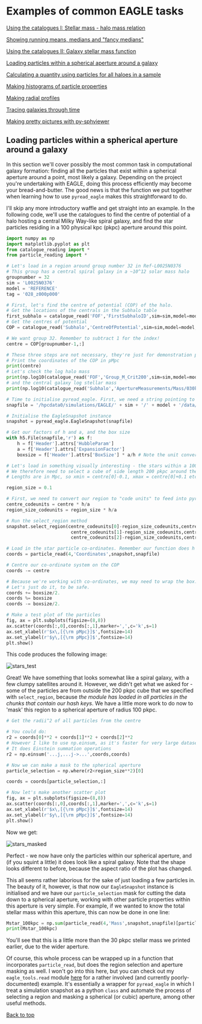 # Examples of common EAGLE tasks

[Using the catalogues I: Stellar mass - halo mass relation](https://j-davies-ari.github.io/eagle-guide/examples_smhm)

[Showing running means, medians and "fancy medians"](https://j-davies-ari.github.io/eagle-guide/examples_stats)

[Using the catalogues II: Galaxy stellar mass function](https://j-davies-ari.github.io/eagle-guide/examples_gsmf)

[Loading particles within a spherical aperture around a galaxy](https://j-davies-ari.github.io/eagle-guide/examples_aperture)

[Calculating a quantity using particles for all haloes in a sample](https://j-davies-ari.github.io/eagle-guide/examples_sample)

[Making histograms of particle properties](https://j-davies-ari.github.io/eagle-guide/examples_hists)

[Making radial profiles](https://j-davies-ari.github.io/eagle-guide/examples_profile)

[Tracing galaxies through time](https://j-davies-ari.github.io/eagle-guide/examples_tracing)

[Making pretty pictures with py-sphviewer](https://j-davies-ari.github.io/eagle-guide/examples_sphviewer)

## Loading particles within a spherical aperture around a galaxy

In this section we'll cover possibly the most common task in computational galaxy formation: finding all the particles that exist within a spherical aperture around a point, most likely a galaxy. Depending on the project you're undertaking with EAGLE, doing this process efficiently may become your bread-and-butter. The good news is that the function we put together when learning how to use `pyread_eagle` makes this straightforward to do.

I'll skip any more introductory waffle and get straight into an example. In the following code, we'll use the catalogues to find the centre of potential of a halo hosting a central Milky Way-like spiral galaxy, and find the star particles residing in a 100 physical kpc (pkpc) aperture around this point.

```python
import numpy as np
import matplotlib.pyplot as plt
from catalogue_reading import *
from particle_reading import *

# Let's load in a region around group number 32 in Ref-L0025N0376
# This group has a central spiral galaxy in a ~10^12 solar mass halo
groupnumber = 32
sim = 'L0025N0376'
model = 'REFERENCE'
tag = '028_z000p000'

# First, let's find the centre of potential (COP) of the halo.
# Get the locations of the centrals in the Subhalo table
first_subhalo = catalogue_read('FOF','FirstSubhaloID',sim=sim,model=model,tag=tag)
# Get the centres of potential
COP = catalogue_read('Subhalo','CentreOfPotential',sim=sim,model=model,tag=tag)[first_subhalo,:]

# We want group 32. Remember to subtract 1 for the index!
centre = COP[groupnumber-1,:]

# These three steps are not necessary, they're just for demonstration purposes
# Print the coordinates of the COP in pMpc
print(centre)
# Let's check the log halo mass
print(np.log10(catalogue_read('FOF','Group_M_Crit200',sim=sim,model=model,tag=tag)[groupnumber-1] * 1e10))
# and the central galaxy log stellar mass
print(np.log10(catalogue_read('Subhalo','ApertureMeasurements/Mass/030kpc',sim=sim,model=model,tag=tag)[first_subhalo,4][groupnumber-1] * 1e10))

# Time to initialise pyread_eagle. First, we need a string pointing to the first snapshot chunk
snapfile = '/hpcdata0/simulations/EAGLE/' + sim + '/' + model + '/data/snapshot_'+tag+'/snap_'+tag+'.0.hdf5'

# Initialise the EagleSnapshot instance
snapshot = pyread_eagle.EagleSnapshot(snapfile)

# Get our factors of h and a, and the box size
with h5.File(snapfile,'r') as f:
    h = f['Header'].attrs['HubbleParam']
    a = f['Header'].attrs['ExpansionFactor']
    boxsize = f['Header'].attrs['BoxSize'] * a/h # Note the unit conversion!

# Let's load in something visually interesting - the stars within a 100 pkpc radius.
# We therefore need to select a cube of side length 200 pkpc around the COP.
# Lengths are in Mpc, so xmin = centre[0]-0.1, xmax = centre[0]+0.1 etc.

region_size = 0.1

# First, we need to convert our region to "code units" to feed into pyread_eagle
centre_codeunits = centre * h/a
region_size_codeunits = region_size * h/a

# Run the select_region method
snapshot.select_region(centre_codeunits[0]-region_size_codeunits,centre_codeunits[0]+region_size_codeunits,
                        centre_codeunits[1]-region_size_codeunits,centre_codeunits[1]+region_size_codeunits,
                        centre_codeunits[2]-region_size_codeunits,centre_codeunits[2]+region_size_codeunits)

# Load in the star particle co-ordinates. Remember our function does h and a corrections for us.
coords = particle_read(4,'Coordinates',snapshot,snapfile)

# Centre our co-ordinate system on the COP
coords -= centre

# Because we're working with co-ordinates, we may need to wrap the box.
# Let's just do it, to be safe.
coords += boxsize/2.
coords %= boxsize
coords -= boxsize/2.

# Make a test plot of the particles
fig, ax = plt.subplots(figsize=(8,8))
ax.scatter(coords[:,0],coords[:,1],marker=',',c='k',s=1)
ax.set_xlabel(r'$x\,[{\rm pMpc}]$',fontsize=14)
ax.set_ylabel(r'$y\,[{\rm pMpc}]$',fontsize=14)
plt.show()
```
This code produces the following image:

![stars_test](/images/star_test.png)

Great! We have something that looks somewhat like a spiral galaxy, with a few clumpy satellites around it. However, we didn't get what we asked for - some of the particles are from outside the 200 pkpc cube that we specified with `select_region`, because _the module has loaded in all particles in the chunks that contain our hash keys_. We have a little more work to do now to 'mask' this region to a spherical aperture of radius 100 pkpc.

```python
# Get the radii^2 of all particles from the centre

# You could do:
r2 = coords[0]**2 + coords[1]**2 + coords[2]**2
# However I like to use np.einsum, as it's faster for very large datasets
# It does Einstein summation operations
r2 = np.einsum('...j,...j->...',coords,coords)

# Now we can make a mask to the spherical aperture
particle_selection = np.where(r2<region_size**2)[0]

coords = coords[particle_selection,:]

# Now let's make another scatter plot
fig, ax = plt.subplots(figsize=(8,8))
ax.scatter(coords[:,0],coords[:,1],marker=',',c='k',s=1)
ax.set_xlabel(r'$x\,[{\rm pMpc}]$',fontsize=14)
ax.set_ylabel(r'$y\,[{\rm pMpc}]$',fontsize=14)
plt.show()
```
Now we get:

![stars_masked](/images/star_particles_masked.png)

Perfect - we now have only the particles within our spherical aperture, and (if you squint a little) it does look like a spiral galaxy. Note that the shape looks different to before, because the aspect ratio of the plot has changed.

This all seems rather laborious for the sake of just loading a few particles in. The beauty of it, however, is that now our `EagleSnapshot` instance is initialised and we have our `particle_selection` mask for cutting the data down to a spherical aperture, working with other particle properties within this aperture is very simple. For example, if we wanted to know the total stellar mass within this aperture, this can now be done in one line:
```python
Mstar_100kpc = np.sum(particle_read(4,'Mass',snapshot,snapfile)[particle_selection]) * 1e10
print(Mstar_100kpc)
```
You'll see that this is a little more than the 30 pkpc stellar mass we printed earlier, due to the wider aperture.

Of course, this whole process can be wrapped up in a function that incorporates `particle_read`, but does the region selection and aperture masking as well. I won't go into this here, but you can check out my `eagle_tools.read` module [here](https://github.com/j-davies-ari/eagle_tools/blob/master/read.py) for a rather involved (and currently poorly-documented) example. It's essentially a wrapper for `pyread_eagle` in which I treat a simulation snapshot as a python `class` and automate the process of selecting a region and masking a spherical (or cubic) aperture, among other useful methods.

[Back to top](https://j-davies-ari.github.io/eagle-guide/examples_aperture.md)
